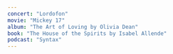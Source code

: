 ```yaml
---
concert: "Lordofon"
movie: "Mickey 17"
album: "The Art of Loving by Olivia Dean"
book: "The House of the Spirits by Isabel Allende"
podcast: "Syntax"
---
```

